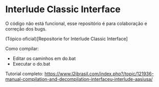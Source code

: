 # Interlude Classic Interface
O código não está funcional, esse repositório é para colaboração e correção dos bugs.

(Tópico oficial)[Repositorie for Interlude Classic Interface]



Como compilar:

- Editar os caminhos em do.bat
- Executar o do.bat



Tutorial completo: https://www.l2jbrasil.com/index.php?/topic/121936-manual-compilation-and-decompilation-interfaceu-interlude-aasiusa/

